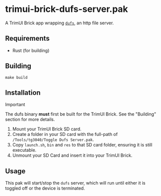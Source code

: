 # trimui-brick-dufs-server.pak

A TrimUI Brick app wrapping [`dufs`](https://github.com/sigoden/dufs/), an http file server.

## Requirements

- Rust (for building)

## Building

```shell
make build
```

## Installation

> [!IMPORTANT]
> The dufs binary **must** first be built for the TrimUI Brick. See the "Building" section for more details.

1. Mount your TrimUI Brick SD card.
2. Create a folder in your SD card with the full-path of `/Tools/tg3040/Toggle Dufs Server.pak`.
3. Copy `launch.sh`, `bin` and `res` to that SD card folder, ensuring it is still executable.
4. Unmount your SD Card and insert it into your TrimUI Brick.

## Usage

This pak will start/stop the `dufs` server, which will run until either it is toggled off or the device is terminated.
